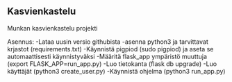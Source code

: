 ## Kasvienkastelu
Munkan kasvienkastelu projekti

Asennus:
 -Lataa uusin versio githubista
 -asenna python3 ja tarvittavat krjastot (requirements.txt)
 -Käynnistä pigpiod (sudo pigpiod) ja aseta se automaattisesti käynnistyväksi
 -Määritä flask_app ympäristö muuttuja (export FLASK_APP=run_app.py)
 -Luo tietokanta (flask db upgrade)
 -Luo käyttäjät (python3 create_user.py)
 -Käynnistä ohjelma (python3 run_app.py)
